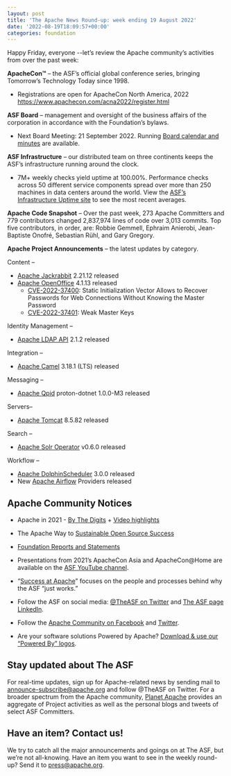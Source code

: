 ```yaml
---
layout: post
title: 'The Apache News Round-up: week ending 19 August 2022'
date: '2022-08-19T18:09:57+00:00'
categories: foundation
---
```

<p><span data-position="51" data-size="96">Happy Friday, everyone --let’s review the Apache community’s activities from over the past week:</span></p><p class="part" data-startline="5" data-endline="5" data-position="149" data-size="0"><strong data-position="149" data-size="0"><span data-position="151" data-size="10">ApacheCon™</span></strong><span data-position="163" data-size="96"> – the ASF’s official global conference series, bringing Tomorrow’s Technology Today since 1998.</span></p><ul class="part" data-startline="6" data-endline="7"><li class="" data-startline="6" data-endline="7" data-position="263" data-size="0"><span data-position="263" data-size="57">Registrations are open for ApacheCon North America, 2022 </span><a href="https://www.apachecon.com/acna2022/register.html" target="_blank" rel="noopener"><span data-position="320" data-size="48">https://www.apachecon.com/acna2022/register.html</span></a></li></ul><p class="part" data-startline="8" data-endline="8" data-position="370" data-size="0"><strong data-position="370" data-size="0"><span data-position="372" data-size="9">ASF Board</span></strong><span data-position="383" data-size="114"> – management and oversight of the business affairs of the corporation in accordance with the Foundation’s bylaws.</span></p><ul class="part" data-startline="9" data-endline="10"><li class="" data-startline="9" data-endline="10" data-position="501" data-size="0"><span data-position="502" data-size="47">Next Board Meeting: 21 September 2022. Running </span><a href="https://apache.org/foundation/board/calendar.html" target="_blank" rel="noopener"><span data-position="549" data-size="26">Board calendar and minutes</span></a><span data-position="627" data-size="15"> are available.</span></li></ul><p class="part" data-startline="11" data-endline="11" data-position="644" data-size="0"><strong data-position="644" data-size="0"><span data-position="646" data-size="18">ASF Infrastructure</span></strong><span data-position="666" data-size="100"> – our distributed team on three continents keeps the ASF’s infrastructure running around the clock.</span></p><ul class="part" data-startline="12" data-endline="13"><li class="" data-startline="12" data-endline="13" data-position="770" data-size="0"><span data-position="771" data-size="179">7M+
 weekly checks yield uptime at 100.00%. Performance checks across 50 
different service components spread over more than 250 machines in data 
centers around the world. View the </span><a href="http://www.apache.org/uptime/" target="_blank" rel="noopener"><span data-position="950" data-size="32">ASF’s Infrastructure Uptime site</span></a><span data-position="1014" data-size="33"> to see the most recent averages.</span></li></ul><p class="part" data-startline="14" data-endline="14" data-position="1049" data-size="0"><strong data-position="1049" data-size="0"><span data-position="1051" data-size="20">Apache Code Snapshot</span></strong><span data-position="1073" data-size="245">
 – Over the past week, 273 Apache Committers and 779 contributors 
changed 2,837,974 lines of code over 3,013 commits. Top five 
contributors, in order, are: Robbie Gemmell, Ephraim Anierobi, 
Jean-Baptiste Onofré, Sebastian Rühl, and Gary Gregory.</span></p><p class="part" data-startline="16" data-endline="16" data-position="1320" data-size="0"><strong data-position="1320" data-size="0"><span data-position="1322" data-size="28">Apache Project Announcements</span></strong><span data-position="1352" data-size="34"> – the latest updates by category.</span></p><p class="part" data-startline="18" data-endline="18" data-position="1388" data-size="0"><span data-position="1388" data-size="10">Content –</span></p><ul class="part" data-startline="19" data-endline="23"><li class="" data-startline="19" data-endline="19" data-position="1402" data-size="0"><a href="http://jackrabbit.apache.org" target="_blank" rel="noopener"><span data-position="1403" data-size="17">Apache Jackrabbit</span></a><span data-position="1451" data-size="17"> 2.21.12 released</span></li><li class="" data-startline="20" data-endline="23" data-position="1472" data-size="0"><a href="http://openoffice.apache.org" target="_blank" rel="noopener"><span data-position="1473" data-size="17">Apache OpenOffice</span></a><span data-position="1521" data-size="16"> 4.1.13 released</span>
<ul><li class="" data-startline="21" data-endline="21" data-position="1545" data-size="0"><a href="https://lists.apache.org/thread/7qhdxb9tvqvwfvqvrww6rod47rj7xm36" target="_blank" rel="noopener"><span data-position="1546" data-size="14">CVE-2022-37400</span></a><span data-position="1627" data-size="114">: Static Initialization Vector Allows to Recover Passwords for Web Connections Without Knowing the Master Password</span></li><li class="" data-startline="22" data-endline="23" data-position="1749" data-size="0"><a href="https://lists.apache.org/thread/skqcxsl6zb2pnm6n296ch2hdxf53bo3p" target="_blank" rel="noopener"><span data-position="1750" data-size="14">CVE-2022-37401</span></a><span data-position="1831" data-size="18">: Weak Master Keys</span></li></ul>
</li></ul><p class="part" data-startline="24" data-endline="24" data-position="1851" data-size="0"><span data-position="1851" data-size="22">Identity Management –</span></p><ul class="part" data-startline="25" data-endline="26"><li class="" data-startline="25" data-endline="26" data-position="1878" data-size="0"><a href="https://directory.apache.org/api" target="_blank" rel="noopener"><span data-position="1879" data-size="15">Apache LDAP API</span></a><span data-position="1929" data-size="15"> 2.1.2 released</span></li></ul><p class="part" data-startline="27" data-endline="27" data-position="1947" data-size="0"><span data-position="1947" data-size="14">Integration –</span></p><ul class="part" data-startline="28" data-endline="29"><li class="" data-startline="28" data-endline="29" data-position="1965" data-size="0"><a href="https://camel.apache.org" target="_blank" rel="noopener"><span data-position="1966" data-size="12">Apache Camel</span></a><span data-position="2005" data-size="22"> 3.18.1 (LTS) released</span></li></ul><p class="part" data-startline="30" data-endline="30" data-position="2029" data-size="0"><span data-position="2029" data-size="12">Messaging –</span></p><ul class="part" data-startline="31" data-endline="32"><li class="" data-startline="31" data-endline="32" data-position="2045" data-size="0"><a href="http://qpid.apache.org" target="_blank" rel="noopener"><span data-position="2046" data-size="11">Apache Qpid</span></a><span data-position="2082" data-size="32"> proton-dotnet 1.0.0-M3 released</span></li></ul><p class="part" data-startline="33" data-endline="33" data-position="2116" data-size="0"><span data-position="2116" data-size="9">Servers–</span></p><ul class="part" data-startline="34" data-endline="35"><li class="" data-startline="34" data-endline="35" data-position="2129" data-size="0"><a href="https://tomcat.apache.org" target="_blank" rel="noopener"><span data-position="2130" data-size="13">Apache Tomcat</span></a><span data-position="2171" data-size="16"> 8.5.82 released</span></li></ul><p class="part" data-startline="36" data-endline="36" data-position="2189" data-size="0"><span data-position="2189" data-size="9">Search –</span></p><ul class="part" data-startline="37" data-endline="38"><li class="" data-startline="37" data-endline="38" data-position="2202" data-size="0"><a href="https://solr.apache.org/operator" target="_blank" rel="noopener"><span data-position="2203" data-size="20">Apache Solr Operator</span></a><span data-position="2258" data-size="16"> v0.6.0 released</span></li></ul><p data-size="0" data-position="2276" data-endline="39" data-startline="39" class="part in-view"><span data-position="2276" data-size="11">Workflow –</span></p><ul class="part in-view" data-startline="40" data-endline="44"><li class="" data-startline="40" data-endline="40" data-position="2291" data-size="0"><a href="https://dolphinscheduler.apache.org/" target="_blank" rel="noopener"><span data-position="2292" data-size="23">Apache DolphinScheduler</span></a><span data-position="2354" data-size="15"> 3.0.0 released</span></li><li class="" data-startline="41" data-endline="44" data-position="2373" data-size="0"><span data-position="2374" data-size="4">New </span><a href="https://airflow.apache.org" target="_blank" rel="noopener"><span data-position="2378" data-size="14">Apache Airflow</span></a><span data-position="2421" data-size="19"> Providers released</span></li></ul><h2 class="part in-view" data-startline="45" data-endline="45" id="Apache-Community-Notices" data-id="Apache-Community-Notices"><a class="anchor hidden-xs" href="https://hackmd.io/O_zN1H7TQLeq6TsyDE5UTg?both#Apache-Community-Notices" title="Apache-Community-Notices"></a></h2><h2 class="part in-view" data-startline="45" data-endline="45" id="Apache-Community-Notices" data-id="Apache-Community-Notices"><span data-position="2447" data-size="24">Apache Community Notices</span></h2><ul class="part in-view" data-startline="47" data-endline="61"><li class="" data-startline="47" data-endline="48" data-position="2476" data-size="0">
<p data-position="2473" data-size="0"><span data-position="2477" data-size="17">Apache in 2021 - </span><a href="https://s.apache.org/Apache2021Digits" target="_blank" rel="noopener"><span data-position="2494" data-size="13">By The Digits</span></a><span data-position="2548" data-size="3"> + </span><a href="https://youtu.be/GU0SV_2tWkU" target="_blank" rel="noopener"><span data-position="2551" data-size="16">Video highlights</span></a></p>
</li><li class="" data-startline="49" data-endline="50" data-position="2604" data-size="0">
<p data-position="2601" data-size="0"><span data-position="2605" data-size="18">The Apache Way to </span><a href="https://s.apache.org/GhnI" target="_blank" rel="noopener"><span data-position="2623" data-size="31">Sustainable Open Source Success</span></a></p>
</li><li class="" data-startline="51" data-endline="52" data-position="2688" data-size="0">
<p data-position="2685" data-size="0"><a href="http://www.apache.org/foundation/reports.html" target="_blank" rel="noopener"><span data-position="2689" data-size="33">Foundation Reports and Statements</span></a></p>
</li><li class="" data-startline="53" data-endline="54" data-position="2775" data-size="0">
<p data-position="2772" data-size="0"><span data-position="2775" data-size="81">Presentations from 2021’s ApacheCon Asia and ApacheCon@Home are available on the </span><a href="https://www.youtube.com/c/TheApacheFoundation/" target="_blank" rel="noopener"><span data-position="2857" data-size="19">ASF YouTube channel</span></a><span data-position="2925" data-size="1">.</span></p>
</li><li class="" data-startline="55" data-endline="56" data-position="2931" data-size="0">
<p data-position="2928" data-size="0"><span data-position="2932" data-size="1">“</span><a href="https://blogs.apache.org/foundation/category/SuccessAtApache" target="_blank" rel="noopener"><span data-position="2933" data-size="17">Success at Apache</span></a><span data-position="3013" data-size="70">” focuses on the people and processes behind why the ASF “just works.”</span></p>
</li><li class="" data-startline="57" data-endline="58" data-position="3089" data-size="0">
<p data-position="3086" data-size="0"><span data-position="3090" data-size="32">Follow the ASF on social media: </span><a href="https://twitter.com/TheASF" target="_blank" rel="noopener"><span data-position="3122" data-size="18">@TheASF on Twitter</span></a><span data-position="3170" data-size="5"> and </span><a href="https://www.linkedin.com/company/the-apache-software-foundation" target="_blank" rel="noopener"><span data-position="3175" data-size="21">The ASF page LinkedIn</span></a><span data-position="3262" data-size="1">.</span></p>
</li><li class="" data-startline="59" data-endline="59" data-position="3269" data-size="0">
<p data-position="3266" data-size="0"><span data-position="3270" data-size="11">Follow the </span><a href="https://www.facebook.com/ApacheSoftwareFoundation/" target="_blank" rel="noopener"><span data-position="3281" data-size="28">Apache Community on Facebook</span></a><span data-position="3363" data-size="5"> and </span><a href="https://twitter.com/ApacheCommunity" target="_blank" rel="noopener"><span data-position="3368" data-size="7">Twitter</span></a><span data-position="3413" data-size="1">.</span></p>
</li><li class="" data-startline="60" data-endline="61" data-position="3419" data-size="0">
<p data-position="3416" data-size="0"><span data-position="3420" data-size="47">Are your software solutions Powered by Apache? </span><a href="http://www.apache.org/foundation/press/kit/#poweredby" target="_blank" rel="noopener"><span data-position="3467" data-size="37">Download &amp; use our “Powered By” logos</span></a><span data-position="3560" data-size="1">.</span></p>
</li></ul><h2 class="part in-view" data-startline="62" data-endline="62" id="Stay-updated-about-The-ASF" data-id="Stay-updated-about-The-ASF"><a class="anchor hidden-xs" href="https://hackmd.io/O_zN1H7TQLeq6TsyDE5UTg?both#Stay-updated-about-The-ASF" title="Stay-updated-about-The-ASF"></a></h2><h2 class="part in-view" data-startline="62" data-endline="62" id="Stay-updated-about-The-ASF" data-id="Stay-updated-about-The-ASF"><span data-position="3566" data-size="26">Stay updated about The ASF</span></h2><p class="part in-view" data-startline="64" data-endline="64" data-position="3594" data-size="0"><span data-position="3594" data-size="74">For real-time updates, sign up for Apache-related news by sending mail to </span><a href="mailto:announce-subscribe@apache.org" target="_blank" rel="noopener"><span data-position="3668" data-size="29">announce-subscribe@apache.org</span></a><span data-position="3697" data-size="82"> and follow @TheASF on Twitter. For a broader spectrum from the Apache community, </span><a href="https://twitter.com/PlanetApache" target="_blank" rel="noopener"><span data-position="3780" data-size="13">Planet Apache</span></a><span data-position="3828" data-size="111"> provides an aggregate of Project activities as well as the personal blogs and tweets of select ASF Committers.</span></p><h2 class="part in-view" data-startline="67" data-endline="67" id="Have-an-item-Contact-us" data-id="Have-an-item-Contact-us"><a class="anchor hidden-xs" href="https://hackmd.io/O_zN1H7TQLeq6TsyDE5UTg?both#Have-an-item-Contact-us" title="Have-an-item-Contact-us"></a></h2><h2 class="part in-view" data-startline="67" data-endline="67" id="Have-an-item-Contact-us" data-id="Have-an-item-Contact-us"><span data-position="3895" data-size="25">Have an item? Contact us!</span></h2><p class="part in-view" data-startline="69" data-endline="69" data-position="3972" data-size="0"><span data-position="3922" data-size="161">We
 try to catch all the major announcements and goings on at The ASF, but 
we’re not all-knowing. Have an item you want to see in the weekly 
round-up? Send it to </span><a href="mailto:press@apache.org" target="_blank" rel="noopener"><span data-position="4083" data-size="16">press@apache.org</span></a><span data-position="4099" data-size="1">.</span></p>
